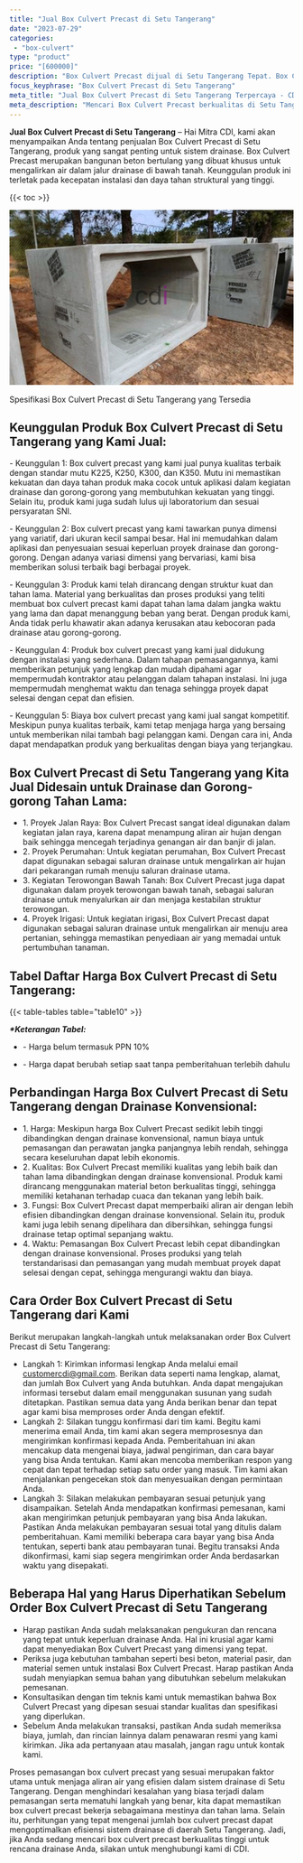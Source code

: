 ```yaml
---
title: "Jual Box Culvert Precast di Setu Tangerang"
date: "2023-07-29"
categories:
 - "box-culvert"
type: "product"
price: "[600000]"
description: "Box Culvert Precast dijual di Setu Tangerang Tepat. Box Culvert Precast unggulan untuk kebutuhan konstruksi dengan performa superior. Hubungi kami untuk konsultasi mendalam."
focus_keyphrase: "Box Culvert Precast di Setu Tangerang"
meta_title: "Jual Box Culvert Precast di Setu Tangerang Terpercaya - CDI"
meta_description: "Mencari Box Culvert Precast berkualitas di Setu Tangerang? Layanan profesional kami siap membantu dengan kualitas premium. Segera hubungi kami."
---
```


**Jual Box Culvert Precast di Setu Tangerang** – Hai Mitra CDI, kami akan menyampaikan Anda tentang penjualan Box Culvert Precast di Setu Tangerang, produk yang sangat penting untuk sistem drainase. Box Culvert Precast merupakan bangunan beton bertulang yang dibuat khusus untuk mengalirkan air dalam jalur drainase di bawah tanah. Keunggulan produk ini terletak pada kecepatan instalasi dan daya tahan struktural yang tinggi.

{{< toc >}}

![Jual Box Culvert Precast di Setu Tangerang](/images/box-culvert/box-culvert-16.jpg)

Spesifikasi Box Culvert Precast di Setu Tangerang yang Tersedia 

## Keunggulan Produk Box Culvert Precast di Setu Tangerang yang Kami Jual:

\- Keunggulan 1: Box culvert precast yang kami jual punya kualitas terbaik dengan standar mutu K225, K250, K300, dan K350. Mutu ini memastikan kekuatan dan daya tahan produk maka cocok untuk aplikasi dalam kegiatan drainase dan gorong-gorong yang membutuhkan kekuatan yang tinggi. Selain itu, produk kami juga sudah lulus uji laboratorium dan sesuai persyaratan SNI.

\- Keunggulan 2: Box culvert precast yang kami tawarkan punya dimensi yang variatif, dari ukuran kecil sampai besar. Hal ini memudahkan dalam aplikasi dan penyesuaian sesuai keperluan proyek drainase dan gorong-gorong. Dengan adanya variasi dimensi yang bervariasi, kami bisa memberikan solusi terbaik bagi berbagai proyek.

\- Keunggulan 3: Produk kami telah dirancang dengan struktur kuat dan tahan lama. Material yang berkualitas dan proses produksi yang teliti membuat box culvert precast kami dapat tahan lama dalam jangka waktu yang lama dan dapat menanggung beban yang berat. Dengan produk kami, Anda tidak perlu khawatir akan adanya kerusakan atau kebocoran pada drainase atau gorong-gorong.

\- Keunggulan 4: Produk box culvert precast yang kami jual didukung dengan instalasi yang sederhana. Dalam tahapan pemasangannya, kami memberikan petunjuk yang lengkap dan mudah dipahami agar mempermudah kontraktor atau pelanggan dalam tahapan instalasi. Ini juga mempermudah menghemat waktu dan tenaga sehingga proyek dapat selesai dengan cepat dan efisien.

\- Keunggulan 5: Biaya box culvert precast yang kami jual sangat kompetitif. Meskipun punya kualitas terbaik, kami tetap menjaga harga yang bersaing untuk memberikan nilai tambah bagi pelanggan kami. Dengan cara ini, Anda dapat mendapatkan produk yang berkualitas dengan biaya yang terjangkau.

## Box Culvert Precast di Setu Tangerang yang Kita Jual Didesain untuk Drainase dan Gorong-gorong Tahan Lama:

*   1\. Proyek Jalan Raya: Box Culvert Precast sangat ideal digunakan dalam kegiatan jalan raya, karena dapat menampung aliran air hujan dengan baik sehingga mencegah terjadinya genangan air dan banjir di jalan.
*   2\. Proyek Perumahan: Untuk kegiatan perumahan, Box Culvert Precast dapat digunakan sebagai saluran drainase untuk mengalirkan air hujan dari pekarangan rumah menuju saluran drainase utama.
*   3\. Kegiatan Terowongan Bawah Tanah: Box Culvert Precast juga dapat digunakan dalam proyek terowongan bawah tanah, sebagai saluran drainase untuk menyalurkan air dan menjaga kestabilan struktur terowongan.
*   4\. Proyek Irigasi: Untuk kegiatan irigasi, Box Culvert Precast dapat digunakan sebagai saluran drainase untuk mengalirkan air menuju area pertanian, sehingga memastikan penyediaan air yang memadai untuk pertumbuhan tanaman.

## Tabel Daftar Harga Box Culvert Precast di Setu Tangerang:

{{< table-tables table="table10" >}}

**_\*Keterangan Tabel:_**

*   \- Harga belum termasuk PPN 10%

*   \- Harga dapat berubah setiap saat tanpa pemberitahuan terlebih dahulu

## Perbandingan Harga Box Culvert Precast di Setu Tangerang dengan Drainase Konvensional:

*   1\. Harga: Meskipun harga Box Culvert Precast sedikit lebih tinggi dibandingkan dengan drainase konvensional, namun biaya untuk pemasangan dan perawatan jangka panjangnya lebih rendah, sehingga secara keseluruhan dapat lebih ekonomis.
*   2\. Kualitas: Box Culvert Precast memiliki kualitas yang lebih baik dan tahan lama dibandingkan dengan drainase konvensional. Produk kami dirancang menggunakan material beton berkualitas tinggi, sehingga memiliki ketahanan terhadap cuaca dan tekanan yang lebih baik.
*   3\. Fungsi: Box Culvert Precast dapat memperbaiki aliran air dengan lebih efisien dibandingkan dengan drainase konvensional. Selain itu, produk kami juga lebih senang dipelihara dan dibersihkan, sehingga fungsi drainase tetap optimal sepanjang waktu.
*   4\. Waktu: Pemasangan Box Culvert Precast lebih cepat dibandingkan dengan drainase konvensional. Proses produksi yang telah terstandarisasi dan pemasangan yang mudah membuat proyek dapat selesai dengan cepat, sehingga mengurangi waktu dan biaya.

## Cara Order Box Culvert Precast di Setu Tangerang dari Kami

Berikut merupakan langkah-langkah untuk melaksanakan order Box Culvert Precast di Setu Tangerang:

*   Langkah 1: Kirimkan informasi lengkap Anda melalui email customercdi@gmail.com. Berikan data seperti nama lengkap, alamat, dan jumlah Box Culvert yang Anda butuhkan.
Anda dapat mengajukan informasi tersebut dalam email menggunakan susunan yang sudah ditetapkan. Pastikan semua data yang Anda berikan benar dan tepat agar kami bisa memproses order Anda dengan efektif.
*   Langkah 2: Silakan tunggu konfirmasi dari tim kami. Begitu kami menerima email Anda, tim kami akan segera memprosesnya dan mengirimkan konfirmasi kepada Anda. Pemberitahuan ini akan mencakup data mengenai biaya, jadwal pengiriman, dan cara bayar yang bisa Anda tentukan.
Kami akan mencoba memberikan respon yang cepat dan tepat terhadap setiap satu order yang masuk. Tim kami akan menjalankan pengecekan stok dan menyesuaikan dengan permintaan Anda.
*   Langkah 3: Silakan melakukan pembayaran sesuai petunjuk yang disampaikan. Setelah Anda mendapatkan konfirmasi pemesanan, kami akan mengirimkan petunjuk pembayaran yang bisa Anda lakukan. Pastikan Anda melakukan pembayaran sesuai total yang ditulis dalam pemberitahuan.
Kami memiliki beberapa cara bayar yang bisa Anda tentukan, seperti bank atau pembayaran tunai. Begitu transaksi Anda dikonfirmasi, kami siap segera mengirimkan order Anda berdasarkan waktu yang disepakati.

## Beberapa Hal yang Harus Diperhatikan Sebelum Order Box Culvert Precast di Setu Tangerang

*   Harap pastikan Anda sudah melaksanakan pengukuran dan rencana yang tepat untuk keperluan drainase Anda. Hal ini krusial agar kami dapat menyediakan Box Culvert Precast yang dimensi yang tepat.
*   Periksa juga kebutuhan tambahan seperti besi beton, material pasir, dan material semen untuk instalasi Box Culvert Precast. Harap pastikan Anda sudah menyiapkan semua bahan yang dibutuhkan sebelum melakukan pemesanan.
*   Konsultasikan dengan tim teknis kami untuk memastikan bahwa Box Culvert Precast yang dipesan sesuai standar kualitas dan spesifikasi yang diperlukan.
*   Sebelum Anda melakukan transaksi, pastikan Anda sudah memeriksa biaya, jumlah, dan rincian lainnya dalam penawaran resmi yang kami kirimkan. Jika ada pertanyaan atau masalah, jangan ragu untuk kontak kami.

Proses pemasangan box culvert precast yang sesuai merupakan faktor utama untuk menjaga aliran air yang efisien dalam sistem drainase di Setu Tangerang. Dengan menghindari kesalahan yang biasa terjadi dalam pemasangan serta mematuhi langkah yang benar, kita dapat memastikan box culvert precast bekerja sebagaimana mestinya dan tahan lama. Selain itu, perhitungan yang tepat mengenai jumlah box culvert precast dapat mengoptimalkan efisiensi sistem drainase di daerah Setu Tangerang. Jadi, jika Anda sedang mencari box culvert precast berkualitas tinggi untuk rencana drainase Anda, silakan untuk menghubungi kami di CDI.